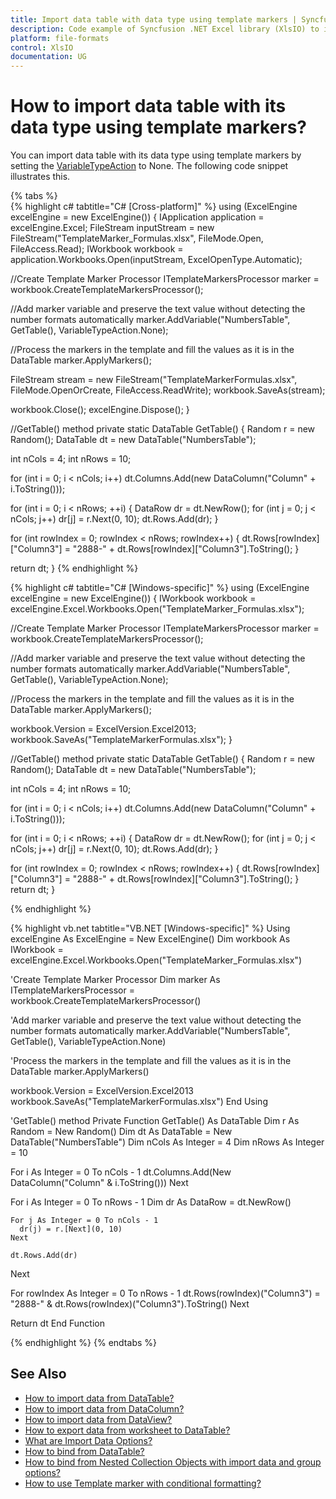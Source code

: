 ```yaml
---
title: Import data table with data type using template markers | Syncfusion
description: Code example of Syncfusion .NET Excel library (XlsIO) to import data table with its data type using template markers.
platform: file-formats
control: XlsIO
documentation: UG
---
```


# How to import data table with its data type using template markers?

You can import data table with its data type using template markers by setting the [VariableTypeAction](https://help.syncfusion.com/cr/file-formats/Syncfusion.XlsIO.VariableTypeAction.html) to None. The following code snippet illustrates this.

{% tabs %}  
{% highlight c# tabtitle="C# [Cross-platform]" %}
using (ExcelEngine excelEngine = new ExcelEngine())
{
  IApplication application = excelEngine.Excel;
  FileStream inputStream = new FileStream("TemplateMarker_Formulas.xlsx", FileMode.Open, FileAccess.Read);
  IWorkbook workbook = application.Workbooks.Open(inputStream, ExcelOpenType.Automatic);

  //Create Template Marker Processor
  ITemplateMarkersProcessor marker = workbook.CreateTemplateMarkersProcessor();

  //Add marker variable and preserve the text value without detecting the number formats automatically
  marker.AddVariable("NumbersTable", GetTable(), VariableTypeAction.None);

  //Process the markers in the template and fill the values as it is in the DataTable
  marker.ApplyMarkers();

  FileStream stream = new FileStream("TemplateMarkerFormulas.xlsx", FileMode.OpenOrCreate, FileAccess.ReadWrite);
  workbook.SaveAs(stream);

  workbook.Close();
  excelEngine.Dispose();
}

//GetTable() method
private static DataTable GetTable()
{
  Random r = new Random();
  DataTable dt = new DataTable("NumbersTable");

  int nCols = 4;
  int nRows = 10;

  for (int i = 0; i < nCols; i++)
    dt.Columns.Add(new DataColumn("Column" + i.ToString()));

  for (int i = 0; i < nRows; ++i)
  {
    DataRow dr = dt.NewRow();
    for (int j = 0; j < nCols; j++)
      dr[j] = r.Next(0, 10);
    dt.Rows.Add(dr);
  }

  for (int rowIndex = 0; rowIndex < nRows; rowIndex++)
  {
    dt.Rows[rowIndex]["Column3"] = "2888-" + dt.Rows[rowIndex]["Column3"].ToString();
  }

  return dt;
}
{% endhighlight %}

{% highlight c# tabtitle="C# [Windows-specific]" %}
using (ExcelEngine excelEngine = new ExcelEngine())
{
  IWorkbook workbook = excelEngine.Excel.Workbooks.Open("TemplateMarker_Formulas.xlsx");

  //Create Template Marker Processor
  ITemplateMarkersProcessor marker = workbook.CreateTemplateMarkersProcessor();

  //Add marker variable and preserve the text value without detecting the number formats automatically
  marker.AddVariable("NumbersTable", GetTable(), VariableTypeAction.None);

  //Process the markers in the template and fill the values as it is in the DataTable
  marker.ApplyMarkers();

  workbook.Version = ExcelVersion.Excel2013;
  workbook.SaveAs("TemplateMarkerFormulas.xlsx");
}

//GetTable() method
private static DataTable GetTable()
{
  Random r = new Random();
  DataTable dt = new DataTable("NumbersTable");

  int nCols = 4;
  int nRows = 10;

  for (int i = 0; i < nCols; i++)
    dt.Columns.Add(new DataColumn("Column" + i.ToString()));

  for (int i = 0; i < nRows; ++i)
  {
    DataRow dr = dt.NewRow();
    for (int j = 0; j < nCols; j++)
      dr[j] = r.Next(0, 10);
    dt.Rows.Add(dr);
  }

  for (int rowIndex = 0;  rowIndex < nRows; rowIndex++)
  {
    dt.Rows[rowIndex]["Column3"] = "2888-" + dt.Rows[rowIndex]["Column3"].ToString();
  }
  return dt;
}

{% endhighlight %}

{% highlight vb.net tabtitle="VB.NET [Windows-specific]" %}
Using excelEngine As ExcelEngine = New ExcelEngine()
  Dim workbook As IWorkbook = excelEngine.Excel.Workbooks.Open("TemplateMarker_Formulas.xlsx")

  'Create Template Marker Processor
  Dim marker As ITemplateMarkersProcessor = workbook.CreateTemplateMarkersProcessor()

  'Add marker variable and preserve the text value without detecting the number formats automatically
  marker.AddVariable("NumbersTable", GetTable(), VariableTypeAction.None)

  'Process the markers in the template and fill the values as it is in the DataTable
  marker.ApplyMarkers()

  workbook.Version = ExcelVersion.Excel2013
  workbook.SaveAs("TemplateMarkerFormulas.xlsx")
End Using

'GetTable() method
Private Function GetTable() As DataTable
  Dim r As Random = New Random()
  Dim dt As DataTable = New DataTable("NumbersTable")
  Dim nCols As Integer = 4
  Dim nRows As Integer = 10

  For i As Integer = 0 To nCols - 1
    dt.Columns.Add(New DataColumn("Column" & i.ToString()))
  Next

  For i As Integer = 0 To nRows - 1
    Dim dr As DataRow = dt.NewRow()

    For j As Integer = 0 To nCols - 1
      dr(j) = r.[Next](0, 10)
    Next

    dt.Rows.Add(dr)
  Next

  For rowIndex As Integer = 0 To nRows - 1
      dt.Rows(rowIndex)("Column3") = "2888-" & dt.Rows(rowIndex)("Column3").ToString()
  Next

  Return dt
End Function

{% endhighlight %}
{% endtabs %}

## See Also

* [How to import data from DataTable?](https://help.syncfusion.com/file-formats/xlsio/working-with-data#import-data-from-datatable)
* [How to import data from DataColumn?](https://help.syncfusion.com/file-formats/xlsio/working-with-data#import-data-from-datacolumn)
* [How to import data from DataView?](https://help.syncfusion.com/file-formats/xlsio/working-with-data#import-data-from-dataview)
* [How to export data from worksheet to DataTable?](https://help.syncfusion.com/file-formats/xlsio/working-with-data#import-data-from-datatable)
* [What are Import Data Options?](https://help.syncfusion.com/file-formats/xlsio/working-with-data#import-data-options)
* [How to bind from DataTable?](https://help.syncfusion.com/file-formats/xlsio/working-with-template-markers#bind-from-datatable)
* [How to bind from Nested Collection Objects with import data and group options?](https://help.syncfusion.com/file-formats/xlsio/working-with-template-markers#bind-from-nested-collection-objects-with-import-data-and-group-options)
* [How to use Template marker with conditional formatting?](https://help.syncfusion.com/file-formats/xlsio/working-with-template-markers#template-marker-with-conditional-formatting)
